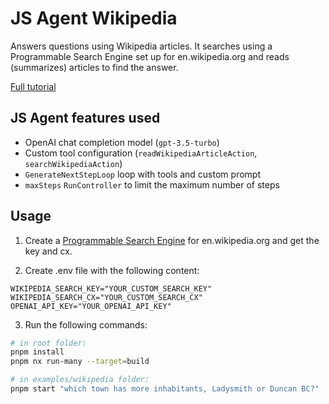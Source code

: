 # JS Agent Wikipedia

Answers questions using Wikipedia articles. It searches using a Programmable Search Engine set up for en.wikipedia.org and reads (summarizes) articles to find the answer.

[Full tutorial](https://js-agent.ai/docs/tutorial-wikipedia-agent/)

## JS Agent features used

- OpenAI chat completion model (`gpt-3.5-turbo`)
- Custom tool configuration (`readWikipediaArticleAction`, `searchWikipediaAction`)
- `GenerateNextStepLoop` loop with tools and custom prompt
- `maxSteps` `RunController` to limit the maximum number of steps

## Usage

1. Create a [Programmable Search Engine](https://programmablesearchengine.google.com/about/) for en.wikipedia.org and get the key and cx.

2. Create .env file with the following content:

```
WIKIPEDIA_SEARCH_KEY="YOUR_CUSTOM_SEARCH_KEY"
WIKIPEDIA_SEARCH_CX="YOUR_CUSTOM_SEARCH_CX"
OPENAI_API_KEY="YOUR_OPENAI_API_KEY"
```

3. Run the following commands:

```sh
# in root folder:
pnpm install
pnpm nx run-many --target=build

# in examples/wikipedia folder:
pnpm start "which town has more inhabitants, Ladysmith or Duncan BC?"
```
